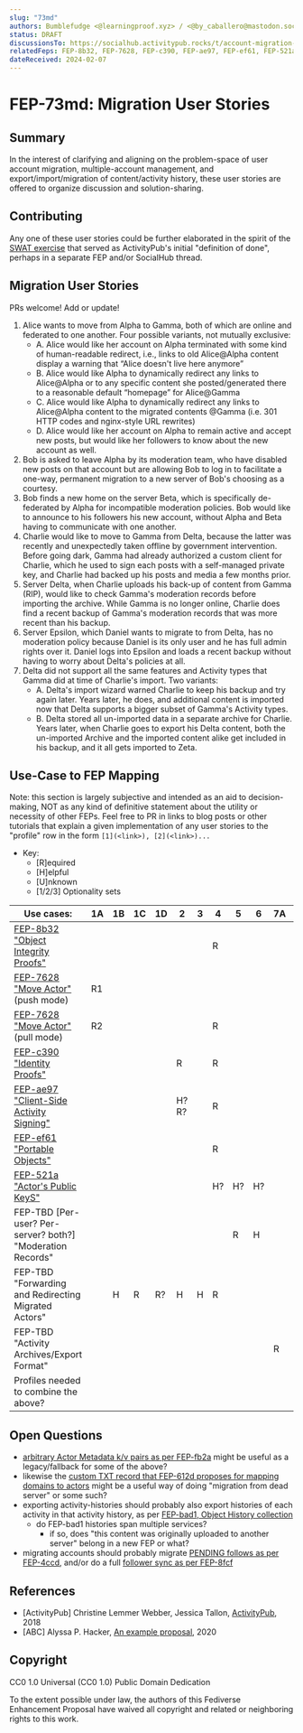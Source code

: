 ```yaml
---
slug: "73md"
authors: Bumblefudge <@learningproof.xyz> / <@by_caballero@mastodon.social>
status: DRAFT
discussionsTo: https://socialhub.activitypub.rocks/t/account-migration-expectations-requirements/3406/16
relatedFeps: FEP-8b32, FEP-7628, FEP-c390, FEP-ae97, FEP-ef61, FEP-521a
dateReceived: 2024-02-07
---
```

# FEP-73md: Migration User Stories

## Summary

In the interest of clarifying and aligning on the problem-space of user account migration, multiple-account management, and export/import/migration of content/activity history, these user stories are offered to organize discussion and solution-sharing.

## Contributing

Any one of these user stories could be further elaborated in the spirit of the [SWAT exercise](https://www.w3.org/2005/Incubator/federatedsocialweb/wiki/SWAT0) that served as ActivityPub's initial "definition of done", perhaps in a separate FEP and/or SocialHub thread.

## Migration User Stories

PRs welcome! Add or update!

1. Alice wants to move from Alpha to Gamma, both of which are online and federated to one another. Four possible variants, not mutually exclusive:
    * A. Alice would like her account on Alpha terminated with some kind of human-readable redirect, i.e., links to old Alice@Alpha content display a warning that “Alice doesn't live here anymore”
    * B. Alice would like Alpha to dynamically redirect any links to Alice@Alpha or to any specific content she posted/generated there to a reasonable default “homepage” for Alice@Gamma
    * C. Alice would like Alpha to dynamically redirect any links to Alice@Alpha content to the migrated contents @Gamma (i.e. 301 HTTP codes and nginx-style URL rewrites)
    * D. Alice would like her account on Alpha to remain active and accept new posts, but would like her followers to know about the new account as well.
2. Bob is asked to leave Alpha by its moderation team, who have disabled new posts on that account but are allowing Bob to log in to facilitate a one-way, permanent migration to a new server of Bob's choosing as a courtesy.
3. Bob finds a new home on the server Beta, which is specifically de-federated by Alpha for incompatible moderation policies. Bob would like to announce to his followers his new account, without Alpha and Beta having to communicate with one another.
4. Charlie would like to move to Gamma from Delta, because the latter was recently and unexpectedly taken offline by government intervention. Before going dark, Gamma had already authorized a custom client for Charlie, which he used to sign each posts with a self-managed private key, and Charlie had backed up his posts and media a few months prior.
5. Server Delta, when Charlie uploads his back-up of content from Gamma (RIP), would like to check Gamma's moderation records before importing the archive. While Gamma is no longer online, Charlie does find a recent backup of Gamma's moderation records that was more recent than his backup.
6. Server Epsilon, which Daniel wants to migrate to from Delta, has no moderation policy because Daniel is its only user and he has full admin rights over it. Daniel logs into Epsilon and loads a recent backup without having to worry about Delta's policies at all.
7. Delta did not support all the same features and Activity types that Gamma did at time of Charlie's import. Two variants:
    * A. Delta's import wizard warned Charlie to keep his backup and try again later. Years later, he does, and additional content is imported now that Delta supports a bigger subset of Gamma's Activity types.
    * B. Delta stored all un-imported data in a separate archive for Charlie. Years later, when Charlie goes to export his Delta content, both the un-imported Archive and the imported content alike get included in his backup, and it all gets imported to Zeta.

## Use-Case to FEP Mapping

Note: this section is largely subjective and intended as an aid to decision-making, NOT as any kind of definitive statement about the utility or necessity of other FEPs.
Feel free to PR in links to blog posts or other tutorials that explain a given implementation of any user stories to the "profile" row in the form `[1](<link>), [2](<link>)...`

* Key:
  * [R]equired
  * [H]elpful
  * [U]nknown
  * [1/2/3] Optionality sets

|Use cases:|1A|1B|1C|1D|2|3|4|5|6|7A|7B|
|---|---|---|---|---|---|---|---|---|---|---|---|
|[FEP-8b32 "Object Integrity Proofs"](https://codeberg.org/fediverse/fep/src/branch/main/fep/8b32/fep-8b32.md)|||||||R|||||
|[FEP-7628 "Move Actor"](https://codeberg.org/fediverse/fep/src/branch/main/fep/7628/fep-7628.md) (push mode)|R1|||||||||||
|[FEP-7628 "Move Actor"](https://codeberg.org/fediverse/fep/src/branch/main/fep/7628/fep-7628.md) (pull mode)|R2||||||R|||||
|[FEP-c390 "Identity Proofs"](https://codeberg.org/fediverse/fep/src/branch/main/fep/c390/fep-c390.md)|||||R||R|||||
|[FEP-ae97 "Client-Side Activity Signing"](https://codeberg.org/fediverse/fep/src/branch/main/fep/ae97/fep-ae97.md)|||||H?R?||R|||||
|[FEP-ef61 "Portable Objects"](https://codeberg.org/fediverse/fep/src/branch/main/fep/ef61/fep-ef61.md)|||||||R|||||
|[FEP-521a "Actor's Public KeyS"](https://codeberg.org/fediverse/fep/src/branch/main/fep/521a/fep-521a.md)|||||||H?|H?|H?|||
|FEP-TBD [Per-user? Per-server? both?] "Moderation Records"||||||||R|H|||
|FEP-TBD "Forwarding and Redirecting Migrated Actors"||H|R|R?|H|H|R|||||
|FEP-TBD "Activity Archives/Export Format"||||||||||R|R|
|Profiles needed to combine the above?||||||||||||

## Open Questions

* [arbitrary Actor Metadata k/v pairs as per FEP-fb2a](https://codeberg.org/fediverse/fep/src/branch/main/fep/fb2a/fep-fb2a.md) might be useful as a legacy/fallback for some of the above?
* likewise the [custom TXT record that FEP-612d proposes for mapping domains to actors](https://codeberg.org/fediverse/fep/src/branch/main/fep/612d/fep-612d.md) might be a useful way of doing "migration from dead server" or some such?
* exporting activity-histories should probably also export histories of each activity in that activity history, as per [FEP-bad1, Object History collection](https://codeberg.org/fediverse/fep/src/branch/main/fep/bad1/fep-bad1.md)
  * do FEP-bad1 histories span multiple services?
    * if so, does "this content was originally uploaded to another server" belong in a new FEP or what?
* migrating accounts should probably migrate [PENDING follows as per FEP-4ccd](https://codeberg.org/fediverse/fep/src/branch/main/fep/4ccd/fep-4ccd.md), and/or do a full [follower sync as per FEP-8fcf](https://codeberg.org/fediverse/fep/src/branch/main/fep/8fcf/fep-8fcf.md)

## References

* [ActivityPub] Christine Lemmer Webber, Jessica Tallon, [ActivityPub](https://www.w3.org/TR/activitypub/), 2018
* [ABC] Alyssa P. Hacker, [An example proposal](http://abc.example/abc.html), 2020

## Copyright

CC0 1.0 Universal (CC0 1.0) Public Domain Dedication

To the extent possible under law, the authors of this Fediverse Enhancement Proposal have waived all copyright and related or neighboring rights to this work.
